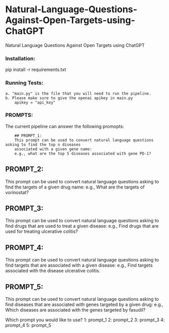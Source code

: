 # Natural-Language-Questions-Against-Open-Targets-using-ChatGPT
Natural Language Questions Against Open Targets using ChatGPT




### Installation:
pip install -r requirements.txt

### Running Tests:
	a. "main.py" is the file that you will need to run the pipeline.
	b. Please make sure to give the openai apikey in main.py
		apikey = "api_key"
	
### PROMPTS:
The current pipeline can answer the following promopts:

        ## PROMPT_1:
        This prompt can be used to convert natural language questions asking to find the top n diseases
        associated with a given gene name:
        e.g., what are the top 5 diseases associated with gene PD-1?
        
## PROMPT_2:
This prompt can be used to convert natural language questions asking to find
the targets of a given drug name:
e.g., What are the targets of vorinostat?

## PROMPT_3:
This prompt can be used to convert natural language questions asking to find
drugs that are used to treat a given disease:
e.g., Find drugs that are used for treating ulcerative colitis?

## PROMPT_4:
This prompt can be used to convert natural language questions asking to find
targets that are associated with a given disease:
e.g., Find targets associated with the disease ulcerative colitis.

## PROMPT_5:
This prompt can be used to convert natural language questions asking to find
diseases that are associated with genes targeted by a given drug:
e.g., Which diseases are associated with the genes targeted by fasudil? 

Which prompt you would like to use?
	    1: prompt_1
	    2: prompt_2
	    3: prompt_3
	    4: prompt_4
	    5: prompt_5   
 
    
